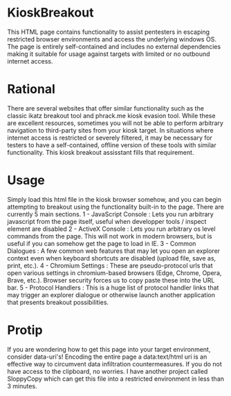 # KioskBreakout
This HTML page contains functionality to assist pentesters in escaping restricted browser environments and access the underlying windows OS. The page is entirely self-contained and includes no external dependencies making it suitable for usage against targets with limited or no outbound internet access.

# Rational 
There are several websites that offer similar functionality such as the classic ikatz breakout tool and phrack.me kiosk evasion tool. While these are excellent resources, sometimes you will not be able to perform arbitrary navigation to third-party sites from your kiosk target. In situations where internet access is restricted or severely filtered, it may be necessary for testers to have a self-contained, offline version of these tools with similar functionality. This kiosk breakout assisstant fills that requirement.

# Usage
Simply load this html file in the kiosk browser somehow, and you can begin attempting to breakout using the functionality built-in to the page. There are currently 5 main sections.
1 - JavaScript Console : Lets you run arbitrary javascript from the page itself, useful when developper tools / inspect element are disabled
2 - ActiveX Console : Lets you run arbitrary os level commands from the page. This will not work in modern browsers, but is useful if you can somehow get the page to load in IE. 
3 - Common Dialogues : A few common web features that may let you open an explorer context even when keyboard shortcuts are disabled (upload file, save as, print, etc.).
4 - Chromium Settings : These are pseudo-protocol urls that open various settings in chromium-based browsers (Edge, Chrome, Opera, Brave, etc.). Browser security forces us to copy paste these into the URL bar.
5 - Protocol Handlers : This is a huge list of protocol handler links that may trigger an explorer dialogue or otherwise launch another application that presents breakout possibilities.

# Protip
If you are wondering how to get this page into your target environment, consider data-uri's! Encoding the entire page a data:text/html uri is an effective way to circumvent data infiltration countermeasures. If you do not have access to the clipboard, no worries. I have another project called SloppyCopy which can get this file into a restricted environment in less than 3 minutes.
